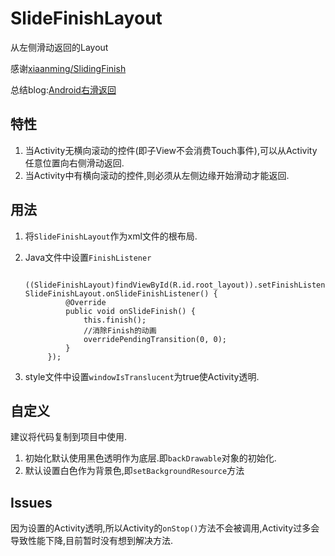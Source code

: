 # SlideFinishLayout

从左侧滑动返回的Layout

感谢[xiaanming/SlidingFinish](https://github.com/xiaanming/SlidingFinish)

总结blog:[Android右滑返回](http://niorgai.github.io/2015/10/31/Android%E5%8F%B3%E6%BB%91%E8%BF%94%E5%9B%9E/)

特性
---
1. 当Activity无横向滚动的控件(即子View不会消费Touch事件),可以从Activity任意位置向右侧滑动返回.
2. 当Activity中有横向滚动的控件,则必须从左侧边缘开始滑动才能返回.

用法
---
1. 将`SlideFinishLayout`作为xml文件的根布局.
2. Java文件中设置`FinishListener`

		((SlideFinishLayout)findViewById(R.id.root_layout)).setFinishListener(new SlideFinishLayout.onSlideFinishListener() {
	            @Override
	            public void onSlideFinish() {
	                this.finish();
	                //消除Finish的动画
	                overridePendingTransition(0, 0);
	            }
	        });
3. style文件中设置`windowIsTranslucent`为true使Activity透明.

自定义
---
建议将代码复制到项目中使用.

1. 初始化默认使用黑色透明作为底层.即`backDrawable`对象的初始化.
2. 默认设置白色作为背景色,即`setBackgroundResource`方法

Issues
---
因为设置的Activity透明,所以Activity的`onStop()`方法不会被调用,Activity过多会导致性能下降,目前暂时没有想到解决方法.